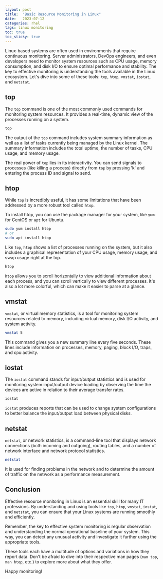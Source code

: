 ```yaml
---
layout: post
title:  "Basic Resource Monitoring in Linux"
date:   2023-07-12
categories: rhel
tags: linux monitoring
toc: true
toc_sticky: true
---
```


Linux-based systems are often used in environments that require continuous monitoring. Server administrators, DevOps engineers, and even developers need to monitor system resources such as CPU usage, memory consumption, and disk I/O to ensure optimal performance and stability. The key to effective monitoring is understanding the tools available in the Linux ecosystem. Let's dive into some of these tools: `top`, `htop`, `vmstat`, `iostat`, and `netstat`.

## top

The `top` command is one of the most commonly used commands for monitoring system resources. It provides a real-time, dynamic view of the processes running on a system.

```bash
top
```

The output of the `top` command includes system summary information as well as a list of tasks currently being managed by the Linux kernel. The summary information includes the total uptime, the number of tasks, CPU usage, and memory usage.

The real power of `top` lies in its interactivity. You can send signals to processes (like killing a process) directly from `top` by pressing 'k' and entering the process ID and signal to send.

## htop

While `top` is incredibly useful, it has some limitations that have been addressed by a more robust tool called `htop`.

To install htop, you can use the package manager for your system, like `yum` for CentOS or `apt` for Ubuntu.

```bash
sudo yum install htop
# or
sudo apt install htop
```

Like `top`, `htop` shows a list of processes running on the system, but it also includes a graphical representation of your CPU usage, memory usage, and swap usage right at the top.

```bash
htop
```

`htop` allows you to scroll horizontally to view additional information about each process, and you can scroll vertically to view different processes. It's also a lot more colorful, which can make it easier to parse at a glance.

## vmstat

`vmstat`, or virtual memory statistics, is a tool for monitoring system resources related to memory, including virtual memory, disk I/O activity, and system activity.

```bash
vmstat 5
```

This command gives you a new summary line every five seconds. These lines include information on processes, memory, paging, block I/O, traps, and cpu activity.

## iostat

The `iostat` command stands for input/output statistics and is used for monitoring system input/output device loading by observing the time the devices are active in relation to their average transfer rates.

```bash
iostat
```

`iostat` produces reports that can be used to change system configurations to better balance the input/output load between physical disks.

## netstat

`netstat`, or network statistics, is a command-line tool that displays network connections (both incoming and outgoing), routing tables, and a number of network interface and network protocol statistics.

```bash
netstat
```

It is used for finding problems in the network and to determine the amount of traffic on the network as a performance measurement.

## Conclusion

Effective resource monitoring in Linux is an essential skill for many IT professions. By understanding and using tools like `top`, `htop`, `vmstat`, `iostat`, and `netstat`, you can ensure that your Linux systems are running smoothly and efficiently.

Remember, the key to effective system monitoring is regular observation and understanding the normal operational baseline of your system. This way, you can detect any unusual activity and investigate it further using the appropriate tools.

These tools each have a multitude of options and variations in how they report data. Don't be afraid to dive into their respective man pages (`man top`, `man htop`, etc.) to explore more about what they offer.

Happy monitoring!
